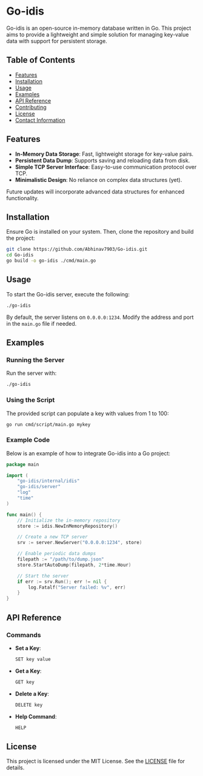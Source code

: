 # Go-idis

Go-idis is an open-source in-memory database written in Go. This project aims to provide a lightweight and simple solution for managing key-value data with support for persistent storage.

## Table of Contents
- [Features](#features)
- [Installation](#installation)
- [Usage](#usage)
- [Examples](#examples)
- [API Reference](#api-reference)
- [Contributing](#contributing)
- [License](#license)
- [Contact Information](#contact-information)

## Features

- **In-Memory Data Storage**: Fast, lightweight storage for key-value pairs.
- **Persistent Data Dump**: Supports saving and reloading data from disk.
- **Simple TCP Server Interface**: Easy-to-use communication protocol over TCP.
- **Minimalistic Design**: No reliance on complex data structures (yet).

Future updates will incorporate advanced data structures for enhanced functionality.

## Installation

Ensure Go is installed on your system. Then, clone the repository and build the project:

```bash
git clone https://github.com/Abhinav7903/Go-idis.git
cd Go-idis
go build -o go-idis ./cmd/main.go
```

## Usage

To start the Go-idis server, execute the following:

```bash
./go-idis
```

By default, the server listens on `0.0.0.0:1234`. Modify the address and port in the `main.go` file if needed.

## Examples

### Running the Server

Run the server with:

```bash
./go-idis
```

### Using the Script

The provided script can populate a key with values from 1 to 100:

```bash
go run cmd/script/main.go mykey
```

### Example Code

Below is an example of how to integrate Go-idis into a Go project:

```go
package main

import (
    "go-idis/internal/idis"
    "go-idis/server"
    "log"
    "time"
)

func main() {
    // Initialize the in-memory repository
    store := idis.NewInMemoryRepository()

    // Create a new TCP server
    srv := server.NewServer("0.0.0.0:1234", store)

    // Enable periodic data dumps
    filepath := "/path/to/dump.json"
    store.StartAutoDump(filepath, 2*time.Hour)

    // Start the server
    if err := srv.Run(); err != nil {
        log.Fatalf("Server failed: %v", err)
    }
}
```

## API Reference

### Commands

- **Set a Key**:
  ```bash
  SET key value
  ```
- **Get a Key**:
  ```bash
  GET key
  ```
- **Delete a Key**:
  ```bash
  DELETE key
  ```
- **Help Command**:
  ```bash
  HELP
  ```

## License

This project is licensed under the MIT License. See the [LICENSE](https://github.com/Abhinav7903/Go-idis/blob/main/LICENSE) file for details.
